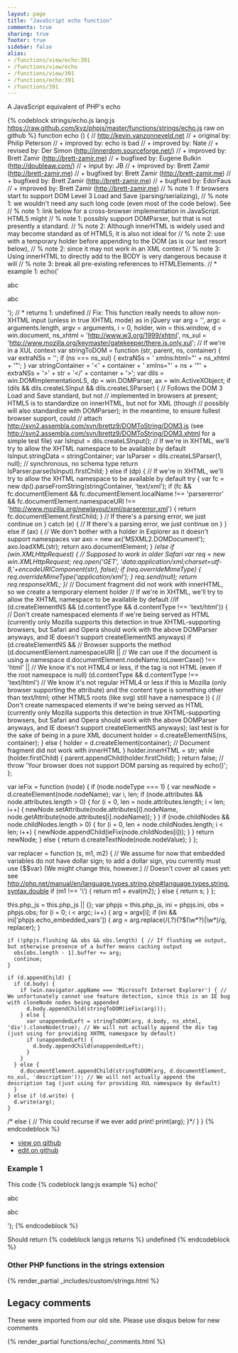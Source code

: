 ```yaml
---
layout: page
title: "JavaScript echo function"
comments: true
sharing: true
footer: true
sidebar: false
alias:
- /functions/view/echo:391
- /functions/view/echo
- /functions/view/391
- /functions/echo:391
- /functions/391
---
```

<!-- Generated by Rakefile:build -->
A JavaScript equivalent of PHP's echo

{% codeblock strings/echo.js lang:js https://raw.github.com/kvz/phpjs/master/functions/strings/echo.js raw on github %}
function echo () {
  // http://kevin.vanzonneveld.net
  // +   original by: Philip Peterson
  // +   improved by: echo is bad
  // +   improved by: Nate
  // +    revised by: Der Simon (http://innerdom.sourceforge.net/)
  // +   improved by: Brett Zamir (http://brett-zamir.me)
  // +   bugfixed by: Eugene Bulkin (http://doubleaw.com/)
  // +   input by: JB
  // +   improved by: Brett Zamir (http://brett-zamir.me)
  // +   bugfixed by: Brett Zamir (http://brett-zamir.me)
  // +   bugfixed by: Brett Zamir (http://brett-zamir.me)
  // +   bugfixed by: EdorFaus
  // +   improved by: Brett Zamir (http://brett-zamir.me)
  // %        note 1: If browsers start to support DOM Level 3 Load and Save (parsing/serializing),
  // %        note 1: we wouldn't need any such long code (even most of the code below). See
  // %        note 1: link below for a cross-browser implementation in JavaScript. HTML5 might
  // %        note 1: possibly support DOMParser, but that is not presently a standard.
  // %        note 2: Although innerHTML is widely used and may become standard as of HTML5, it is also not ideal for
  // %        note 2: use with a temporary holder before appending to the DOM (as is our last resort below),
  // %        note 2: since it may not work in an XML context
  // %        note 3: Using innerHTML to directly add to the BODY is very dangerous because it will
  // %        note 3: break all pre-existing references to HTMLElements.
  // *     example 1: echo('<div><p>abc</p><p>abc</p></div>');
  // *     returns 1: undefined
  // Fix: This function really needs to allow non-XHTML input (unless in true XHTML mode) as in jQuery
  var arg = '',
    argc = arguments.length,
    argv = arguments,
    i = 0,
    holder, win = this.window,
    d = win.document,
    ns_xhtml = 'http://www.w3.org/1999/xhtml',
    ns_xul = 'http://www.mozilla.org/keymaster/gatekeeper/there.is.only.xul'; // If we're in a XUL context
  var stringToDOM = function (str, parent, ns, container) {
    var extraNSs = '';
    if (ns === ns_xul) {
      extraNSs = ' xmlns:html="' + ns_xhtml + '"';
    }
    var stringContainer = '<' + container + ' xmlns="' + ns + '"' + extraNSs + '>' + str + '</' + container + '>';
    var dils = win.DOMImplementationLS,
      dp = win.DOMParser,
      ax = win.ActiveXObject;
    if (dils && dils.createLSInput && dils.createLSParser) {
      // Follows the DOM 3 Load and Save standard, but not
      // implemented in browsers at present; HTML5 is to standardize on innerHTML, but not for XML (though
      // possibly will also standardize with DOMParser); in the meantime, to ensure fullest browser support, could
      // attach http://svn2.assembla.com/svn/brettz9/DOMToString/DOM3.js (see http://svn2.assembla.com/svn/brettz9/DOMToString/DOM3.xhtml for a simple test file)
      var lsInput = dils.createLSInput();
      // If we're in XHTML, we'll try to allow the XHTML namespace to be available by default
      lsInput.stringData = stringContainer;
      var lsParser = dils.createLSParser(1, null); // synchronous, no schema type
      return lsParser.parse(lsInput).firstChild;
    } else if (dp) {
      // If we're in XHTML, we'll try to allow the XHTML namespace to be available by default
      try {
        var fc = new dp().parseFromString(stringContainer, 'text/xml');
        if (fc && fc.documentElement && fc.documentElement.localName !== 'parsererror' && fc.documentElement.namespaceURI !== 'http://www.mozilla.org/newlayout/xml/parsererror.xml') {
          return fc.documentElement.firstChild;
        }
        // If there's a parsing error, we just continue on
      } catch (e) {
        // If there's a parsing error, we just continue on
      }
    } else if (ax) { // We don't bother with a holder in Explorer as it doesn't support namespaces
      var axo = new ax('MSXML2.DOMDocument');
      axo.loadXML(str);
      return axo.documentElement;
    }
/*else if (win.XMLHttpRequest) { // Supposed to work in older Safari
      var req = new win.XMLHttpRequest;
      req.open('GET', 'data:application/xml;charset=utf-8,'+encodeURIComponent(str), false);
      if (req.overrideMimeType) {
        req.overrideMimeType('application/xml');
      }
      req.send(null);
      return req.responseXML;
    }*/
    // Document fragment did not work with innerHTML, so we create a temporary element holder
    // If we're in XHTML, we'll try to allow the XHTML namespace to be available by default
    //if (d.createElementNS && (d.contentType && d.contentType !== 'text/html')) { // Don't create namespaced elements if we're being served as HTML (currently only Mozilla supports this detection in true XHTML-supporting browsers, but Safari and Opera should work with the above DOMParser anyways, and IE doesn't support createElementNS anyways)
    if (d.createElementNS && // Browser supports the method
    (d.documentElement.namespaceURI || // We can use if the document is using a namespace
    d.documentElement.nodeName.toLowerCase() !== 'html' || // We know it's not HTML4 or less, if the tag is not HTML (even if the root namespace is null)
    (d.contentType && d.contentType !== 'text/html') // We know it's not regular HTML4 or less if this is Mozilla (only browser supporting the attribute) and the content type is something other than text/html; other HTML5 roots (like svg) still have a namespace
    )) { // Don't create namespaced elements if we're being served as HTML (currently only Mozilla supports this detection in true XHTML-supporting browsers, but Safari and Opera should work with the above DOMParser anyways, and IE doesn't support createElementNS anyways); last test is for the sake of being in a pure XML document
      holder = d.createElementNS(ns, container);
    } else {
      holder = d.createElement(container); // Document fragment did not work with innerHTML
    }
    holder.innerHTML = str;
    while (holder.firstChild) {
      parent.appendChild(holder.firstChild);
    }
    return false;
    // throw 'Your browser does not support DOM parsing as required by echo()';
  };


  var ieFix = function (node) {
    if (node.nodeType === 1) {
      var newNode = d.createElement(node.nodeName);
      var i, len;
      if (node.attributes && node.attributes.length > 0) {
        for (i = 0, len = node.attributes.length; i < len; i++) {
          newNode.setAttribute(node.attributes[i].nodeName, node.getAttribute(node.attributes[i].nodeName));
        }
      }
      if (node.childNodes && node.childNodes.length > 0) {
        for (i = 0, len = node.childNodes.length; i < len; i++) {
          newNode.appendChild(ieFix(node.childNodes[i]));
        }
      }
      return newNode;
    } else {
      return d.createTextNode(node.nodeValue);
    }
  };

  var replacer = function (s, m1, m2) {
    // We assume for now that embedded variables do not have dollar sign; to add a dollar sign, you currently must use {$$var} (We might change this, however.)
    // Doesn't cover all cases yet: see http://php.net/manual/en/language.types.string.php#language.types.string.syntax.double
    if (m1 !== '\\') {
      return m1 + eval(m2);
    } else {
      return s;
    }
  };

  this.php_js = this.php_js || {};
  var phpjs = this.php_js,
    ini = phpjs.ini,
    obs = phpjs.obs;
  for (i = 0; i < argc; i++) {
    arg = argv[i];
    if (ini && ini['phpjs.echo_embedded_vars']) {
      arg = arg.replace(/(.?)\{?\$(\w*?\}|\w*)/g, replacer);
    }

    if (!phpjs.flushing && obs && obs.length) { // If flushing we output, but otherwise presence of a buffer means caching output
      obs[obs.length - 1].buffer += arg;
      continue;
    }

    if (d.appendChild) {
      if (d.body) {
        if (win.navigator.appName === 'Microsoft Internet Explorer') { // We unfortunately cannot use feature detection, since this is an IE bug with cloneNode nodes being appended
          d.body.appendChild(stringToDOM(ieFix(arg)));
        } else {
          var unappendedLeft = stringToDOM(arg, d.body, ns_xhtml, 'div').cloneNode(true); // We will not actually append the div tag (just using for providing XHTML namespace by default)
          if (unappendedLeft) {
            d.body.appendChild(unappendedLeft);
          }
        }
      } else {
        d.documentElement.appendChild(stringToDOM(arg, d.documentElement, ns_xul, 'description')); // We will not actually append the description tag (just using for providing XUL namespace by default)
      }
    } else if (d.write) {
      d.write(arg);
    }
/* else { // This could recurse if we ever add print!
      print(arg);
    }*/
  }
}
{% endcodeblock %}

 - [view on github](https://github.com/kvz/phpjs/blob/master/functions/strings/echo.js)
 - [edit on github](https://github.com/kvz/phpjs/edit/master/functions/strings/echo.js)

### Example 1
This code
{% codeblock lang:js example %}
echo('<div><p>abc</p><p>abc</p></div>');
{% endcodeblock %}

Should return
{% codeblock lang:js returns %}
undefined
{% endcodeblock %}


### Other PHP functions in the strings extension
{% render_partial _includes/custom/strings.html %}
## Legacy comments
These were imported from our old site. Please use disqus below for new comments
<div style="overflow-y: scroll; max-height: 500px;">
{% render_partial functions/echo/_comments.html %}
</div>

